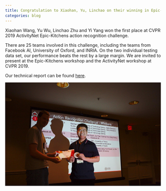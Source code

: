 ```yaml
---
title: Congratulation to Xiaohan, Yu, Linchao on their winning in Epic-Kitchen, CVPR 2019.
categories: blog
---
```


Xiaohan Wang, Yu Wu, Linchao Zhu and Yi Yang won the first place at CVPR 2019 ActivityNet Epic-Kitchens action recognition challenge. 

There are 25 teams involved in this challenge, including the teams from  Facebook AI, University of Oxford, and INRIA. On the two individual testing data set, our performance beats the rest by a large margin. We are invited to present at the Epic-Kitchens workshop and the ActivityNet workshop at CVPR 2019.

Our technical report can be found [here](https://arxiv.org/abs/1906.09383).


![alt text](/images/post/epic.png "Logo Title Text 1")
